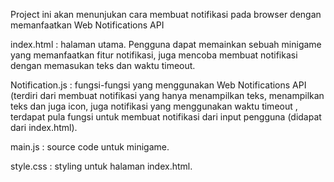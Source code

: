 Project ini akan menunjukan cara membuat notifikasi pada browser dengan memanfaatkan Web Notifications API

index.html : halaman utama. Pengguna dapat memainkan sebuah minigame yang memanfaatkan fitur notifikasi, juga mencoba membuat notifikasi dengan memasukan teks dan waktu timeout.  

Notification.js : fungsi-fungsi yang menggunakan Web Notifications API (terdiri dari membuat notifikasi yang hanya menampilkan teks, menampilkan teks dan juga icon, juga notifikasi yang menggunakan 
                  waktu timeout
                , terdapat pula fungsi untuk membuat notifikasi dari input pengguna (didapat dari index.html).
                
main.js : source code untuk minigame.

style.css : styling untuk halaman index.html.